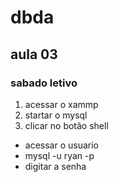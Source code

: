 ﻿# dbda
## aula 03 
### sabado letivo

1. acessar o xammp
2. startar o mysql
3. clicar no botão shell
- acessar o usuario
- mysql -u ryan -p
- digitar a senha
